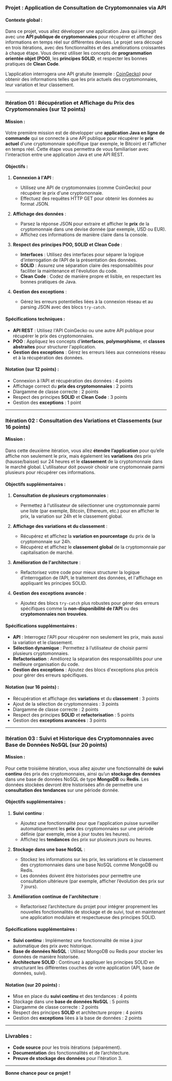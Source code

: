### Projet : Application de Consultation de Cryptomonnaies via API

#### Contexte global :
Dans ce projet, vous allez développer une application Java qui interagit avec une **API publique de cryptomonnaies** pour récupérer et afficher des informations en temps réel sur différentes devises. Le projet sera découpé en trois itérations, avec des fonctionnalités et des améliorations croissantes à chaque étape. Vous devrez utiliser les concepts de **programmation orientée objet (POO)**, les **principes SOLID**, et respecter les bonnes pratiques de **Clean Code**.

L’application interrogera une API gratuite (exemple : [CoinGecko](https://www.coingecko.com/fr/api)) pour obtenir des informations telles que les prix actuels des cryptomonnaies, leur variation et leur classement.

---

### **Itération 01 : Récupération et Affichage du Prix des Cryptomonnaies (sur 12 points)**

#### Mission :
Votre première mission est de développer une **application Java en ligne de commande** qui se connecte à une API publique pour récupérer le **prix actuel** d'une cryptomonnaie spécifique (par exemple, le Bitcoin) et l'afficher en temps réel. Cette étape vous permettra de vous familiariser avec l'interaction entre une application Java et une API REST.

#### Objectifs :
1. **Connexion à l'API** :
   - Utilisez une API de cryptomonnaies (comme CoinGecko) pour récupérer le prix d'une cryptomonnaie.
   - Effectuez des requêtes HTTP GET pour obtenir les données au format JSON.
   
2. **Affichage des données** :
   - Parsez la réponse JSON pour extraire et afficher le **prix** de la cryptomonnaie dans une devise donnée (par exemple, USD ou EUR).
   - Affichez ces informations de manière claire dans la console.

3. **Respect des principes POO, SOLID et Clean Code** :
   - **Interfaces** : Utilisez des interfaces pour séparer la logique d’interrogation de l’API de la présentation des données.
   - **SOLID** : Assurez une séparation claire des responsabilités pour faciliter la maintenance et l'évolution du code.
   - **Clean Code** : Codez de manière propre et lisible, en respectant les bonnes pratiques de Java.

4. **Gestion des exceptions** :
   - Gérez les erreurs potentielles liées à la connexion réseau et au parsing JSON avec des blocs `try-catch`.

#### Spécifications techniques :
- **API REST** : Utilisez l'API CoinGecko ou une autre API publique pour récupérer le prix des cryptomonnaies.
- **POO** : Appliquez les concepts d'**interfaces**, **polymorphisme**, et **classes abstraites** pour structurer l'application.
- **Gestion des exceptions** : Gérez les erreurs liées aux connexions réseau et à la récupération des données.

#### Notation (sur 12 points) :
- Connexion à l’API et récupération des données : 4 points
- Affichage correct du **prix des cryptomonnaies** : 2 points
- Diargamme de classe correcte : 2 points 
- Respect des principes **SOLID** et **Clean Code** : 3 points
- Gestion des **exceptions** : 1 point

---

### **Itération 02 : Consultation des Variations et Classements (sur 16 points)**

#### Mission :
Dans cette deuxième itération, vous allez **étendre l’application** pour qu’elle affiche non seulement le prix, mais également les **variations** des prix (hausse/baisse) sur 24 heures et le **classement** de la cryptomonnaie dans le marché global. L'utilisateur doit pouvoir choisir une cryptomonnaie parmi plusieurs pour récupérer ces informations.

#### Objectifs supplémentaires :
1. **Consultation de plusieurs cryptomonnaies** :
   - Permettez à l'utilisateur de sélectionner une cryptomonnaie parmi une liste (par exemple, Bitcoin, Ethereum, etc.) pour en afficher le prix, la variation sur 24h et le classement global.

2. **Affichage des variations et du classement** :
   - Récupérez et affichez la **variation en pourcentage** du prix de la cryptomonnaie sur 24h.
   - Récupérez et affichez le **classement global** de la cryptomonnaie par capitalisation de marché.

3. **Amélioration de l'architecture** :
   - Refactorisez votre code pour mieux structurer la logique d’interrogation de l’API, le traitement des données, et l'affichage en appliquant les principes SOLID.

4. **Gestion des exceptions avancée** :
   - Ajoutez des blocs `try-catch` plus robustes pour gérer des erreurs spécifiques comme la **non-disponibilité de l’API** ou des **cryptomonnaies non trouvées**.

#### Spécifications supplémentaires :
- **API** : Interrogez l'API pour récupérer non seulement les prix, mais aussi la variation et le classement.
- **Sélection dynamique** : Permettez à l’utilisateur de choisir parmi plusieurs cryptomonnaies.
- **Refactorisation** : Améliorez la séparation des responsabilités pour une meilleure organisation du code.
- **Gestion des exceptions** : Ajoutez des blocs d'exceptions plus précis pour gérer des erreurs spécifiques.

#### Notation (sur 16 points) :
- Récupération et affichage des **variations** et du **classement** : 3 points
- Ajout de la sélection de cryptomonnaies : 3 points
- Diargamme de classe correcte : 2 points 
- Respect des principes **SOLID** et **refactorisation** : 5 points
- Gestion des **exceptions avancées** : 3 points

---

### **Itération 03 : Suivi et Historique des Cryptomonnaies avec Base de Données NoSQL (sur 20 points)**

#### Mission :
Pour cette troisième itération, vous allez ajouter une fonctionnalité de **suivi continu** des prix des cryptomonnaies, ainsi qu’un **stockage des données** dans une base de données NoSQL de type **MongoDB** ou **Redis**. Les données stockées devront être historisées afin de permettre une **consultation des tendances** sur une période donnée.

#### Objectifs supplémentaires :
1. **Suivi continu** :
   - Ajoutez une fonctionnalité pour que l'application puisse surveiller automatiquement les **prix** des cryptomonnaies sur une période définie (par exemple, mise à jour toutes les heures).
   - Affichez les **tendances** des prix sur plusieurs jours ou heures.
   
2. **Stockage dans une base NoSQL** :
   - Stockez les informations sur les prix, les variations et le classement des cryptomonnaies dans une base NoSQL comme MongoDB ou Redis.
   - Les données doivent être historisées pour permettre une consultation ultérieure (par exemple, afficher l’évolution des prix sur 7 jours).

3. **Amélioration continue de l'architecture** :
   - Refactorisez l’architecture du projet pour intégrer proprement les nouvelles fonctionnalités de stockage et de suivi, tout en maintenant une application modulaire et respectueuse des principes SOLID.

#### Spécifications supplémentaires :
- **Suivi continu** : Implémentez une fonctionnalité de mise à jour automatique des prix avec historique.
- **Base de données NoSQL** : Utilisez MongoDB ou Redis pour stocker les données de manière historisée.
- **Architecture SOLID** : Continuez à appliquer les principes SOLID en structurant les différentes couches de votre application (API, base de données, suivi).

#### Notation (sur 20 points) :
- Mise en place du **suivi continu** et des tendances : 4 points
- Stockage dans une **base de données NoSQL** : 5 points
- Diargamme de classe correcte : 2 points 
- Respect des principes **SOLID** et architecture propre : 4 points
- Gestion des **exceptions** liées à la base de données : 2 points

---

### Livrables :
- **Code source** pour les trois itérations (séparément).
- **Documentation** des fonctionnalités et de l’architecture.
- **Preuve de stockage des données** pour l’itération 3.

---

**Bonne chance pour ce projet !**
